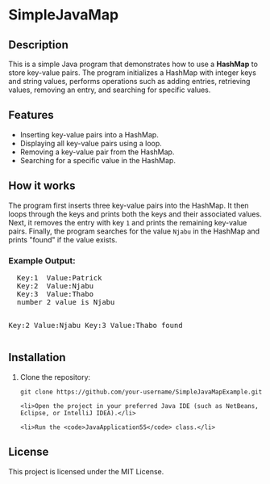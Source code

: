 

  <h1>SimpleJavaMap</h1>

  <h2>Description</h2>
  <p>
    This is a simple Java program that demonstrates how to use a <strong>HashMap</strong> to store key-value pairs. The program initializes a HashMap with integer keys and string values, performs operations such as adding entries, retrieving values, removing an entry, and searching for specific values.
  </p>

  <h2>Features</h2>
  <ul>
    <li>Inserting key-value pairs into a HashMap.</li>
    <li>Displaying all key-value pairs using a loop.</li>
    <li>Removing a key-value pair from the HashMap.</li>
    <li>Searching for a specific value in the HashMap.</li>
  </ul>

  <h2>How it works</h2>
  <p>
    The program first inserts three key-value pairs into the HashMap. It then loops through the keys and prints both the keys and their associated values. Next, it removes the entry with key <code>1</code> and prints the remaining key-value pairs. Finally, the program searches for the value <code>Njabu</code> in the HashMap and prints "found" if the value exists.
  </p>

  <h3>Example Output:</h3>
  <pre>
  Key:1  Value:Patrick
  Key:2  Value:Njabu
  Key:3  Value:Thabo
  number 2 value is Njabu

  Key:2  Value:Njabu
  Key:3  Value:Thabo
  found
  </pre>

  <h2>Installation</h2>
  <ol>
    <li>Clone the repository:</li>
    <pre><code>git clone https://github.com/your-username/SimpleJavaMapExample.git</code></pre>
    
    <li>Open the project in your preferred Java IDE (such as NetBeans, Eclipse, or IntelliJ IDEA).</li>
    
    <li>Run the <code>JavaApplication55</code> class.</li>
  </ol>

  <h2>License</h2>
  <p>This project is licensed under the MIT License.</p>

</body>
</html>
